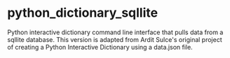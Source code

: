 # python_dictionary_sqllite
Python interactive dictionary command line interface that pulls data from a sqllite database. This version is adapted from Ardit Sulce's original project of creating a Python Interactive Dictionary using a data.json file.
